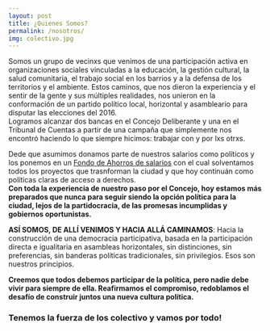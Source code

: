 ```yaml
---
layout: post
title: ¿Quienes Somos?
permalink: /nosotros/
img: colectivo.jpg
---
```


Somos un grupo de vecinxs que venimos de una participación activa en organizaciones sociales vinculadas a la educación, la gestión cultural, la salud comunitaria, el trabajo social en los barrios y a la defensa de los territorios y el ambiente. Estos caminos, que nos dieron la experiencia y el sentir de la gente y sus múltiples realidades, nos unieron en la conformación de un partido político local, horizontal y asambleario para disputar las elecciones del 2016.  
Logramos alcanzar dos bancas en el Concejo Deliberante y una en el Tribunal de Cuentas a partir de una campaña que simplemente nos encontró haciendo lo que siempre hicimos: trabajar con y por lxs otrxs.

Dede que asumimos donamos parte de nuestros salarios como políticos y los ponemos en un [Fondo de Ahorros de salarios](http://respeto.org.ar/fondo_de_ahorros/) con el cual solventamos todos los proyectos que trasnforman la ciudad y que hoy continuán como políticas claras de acceso a derechos.  
__Con toda la experiencia de nuestro paso por el Concejo, hoy estamos más preparados que nunca para seguir siendo la opción política para la ciudad, lejos de la partidocracia, de las promesas incumplidas y gobiernos oportunistas.__

__ASÍ SOMOS, DE ALLÍ VENIMOS Y HACIA ALLÁ CAMINAMOS__: Hacia la construcción de una democracia participativa, basada en la participación directa e igualitaria en asambleas horizontales, sin distinciones, sin preferencias, sin banderas políticas tradicionales, sin privilegios. Esos son nuestros principios.

__Creemos que todos debemos participar de la política, pero nadie debe vivir para siempre de ella. Reafirmamos el compromiso, redoblamos el desafío de construir juntos una nueva cultura política.__

### Tenemos la fuerza de los colectivo y vamos por todo!
